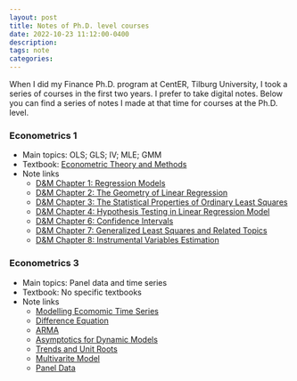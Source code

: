 ```yaml
---
layout: post
title: Notes of Ph.D. level courses
date: 2022-10-23 11:12:00-0400
description:  
tags: note  
categories: 
---
```


When I did my Finance Ph.D. program at CentER, Tilburg University, I took a series of courses in the first two years. I prefer to take digital notes. Below you can find a series of notes I made at that time for courses at the Ph.D. level. 

### Econometrics 1
- Main topics: OLS; GLS; IV; MLE; GMM
- Textbook: [Econometric Theory and Methods](http://qed.econ.queensu.ca/ETM/)
- Note links
    - [D&M Chapter 1: Regression Models](https://lingboshen.github.io/blog/2022/DMCh1/)
    - [D&M Chapter 2: The Geometry of Linear Regression](https://lingboshen.github.io/blog/2022/DMCh2/)
    - [D&M Chapter 3: The Statistical Properties of Ordinary Least Squares](https://lingboshen.github.io/blog/2022/DMCh3/)
    - [D&M Chapter 4: Hypothesis Testing in Linear Regression Model](https://lingboshen.github.io/blog/2022/DMCh4/)
    - [D&M Chapter 6: Confidence Intervals](https://lingboshen.github.io/blog/2022/DMCh6/)
    - [D&M Chapter 7: Generalized Least Squares and Related Topics](https://lingboshen.github.io/blog/2022/DMCh7/)
    - [D&M Chapter 8: Instrumental Variables Estimation](https://lingboshen.github.io/blog/2022/DMCh8/)


### Econometrics 3
- Main topics: Panel data and time series
- Textbook: No specific textbooks
- Note links
    - [Modelling Ecomomic Time Series](https://lingboshen.github.io/blog/2022/TS1/)
    - [Difference Equation](https://lingboshen.github.io/blog/2022/TS2/)
    - [ARMA](https://lingboshen.github.io/blog/2022/TS3/)
    - [Asymptotics for Dynamic Models](https://lingboshen.github.io/blog/2022/TS4/)
    - [Trends and Unit Roots](https://lingboshen.github.io/blog/2022/TS5/)
    - [Multivarite Model](https://lingboshen.github.io/blog/2022/TS6/)
    - [Panel Data](https://lingboshen.github.io/blog/2022/PD/)
